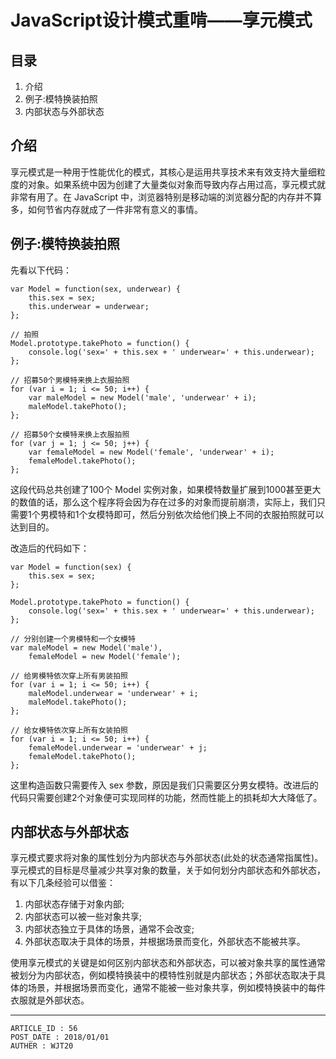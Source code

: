 
# JavaScript设计模式重啃——享元模式 #

## 目录 ##

1. 介绍
2. 例子:模特换装拍照
3. 内部状态与外部状态

## 介绍 ##

享元模式是一种用于性能优化的模式，其核心是运用共享技术来有效支持大量细粒度的对象。如果系统中因为创建了大量类似对象而导致内存占用过高，享元模式就非常有用了。在 JavaScript 中，浏览器特别是移动端的浏览器分配的内存并不算多，如何节省内存就成了一件非常有意义的事情。

## 例子:模特换装拍照 ##

先看以下代码：

```
var Model = function(sex, underwear) {
    this.sex = sex;
    this.underwear = underwear;
};

// 拍照
Model.prototype.takePhoto = function() {
    console.log('sex=' + this.sex + ' underwear=' + this.underwear);
};

// 招募50个男模特来换上衣服拍照
for (var i = 1; i <= 50; i++) {
    var maleModel = new Model('male', 'underwear' + i);
    maleModel.takePhoto();
};

// 招募50个女模特来换上衣服拍照
for (var j = 1; j <= 50; j++) {
    var femaleModel = new Model('female', 'underwear' + i);
    femaleModel.takePhoto();
};
```

这段代码总共创建了100个 Model 实例对象，如果模特数量扩展到1000甚至更大的数值的话，那么这个程序将会因为存在过多的对象而提前崩溃，实际上，我们只需要1个男模特和1个女模特即可，然后分别依次给他们换上不同的衣服拍照就可以达到目的。

改造后的代码如下：

```
var Model = function(sex) {
    this.sex = sex;
};

Model.prototype.takePhoto = function() {
    console.log('sex=' + this.sex + ' underwear=' + this.underwear);
};

// 分别创建一个男模特和一个女模特
var maleModel = new Model('male'),
    femaleModel = new Model('female');

// 给男模特依次穿上所有男装拍照
for (var i = 1; i <= 50; i++) {
    maleModel.underwear = 'underwear' + i;
    maleModel.takePhoto();
};

// 给女模特依次穿上所有女装拍照
for (var i = 1; i <= 50; i++) {
    femaleModel.underwear = 'underwear' + j;
    femaleModel.takePhoto();
};
```

这里构造函数只需要传入 sex 参数，原因是我们只需要区分男女模特。改进后的代码只需要创建2个对象便可实现同样的功能，然而性能上的损耗却大大降低了。

## 内部状态与外部状态 ##

享元模式要求将对象的属性划分为内部状态与外部状态(此处的状态通常指属性)。享元模式的目标是尽量减少共享对象的数量，关于如何划分内部状态和外部状态，有以下几条经验可以借鉴：

1. 内部状态存储于对象内部;
2. 内部状态可以被一些对象共享;
3. 内部状态独立于具体的场景，通常不会改变;
4. 外部状态取决于具体的场景，并根据场景而变化，外部状态不能被共享。

使用享元模式的关键是如何区别内部状态和外部状态，可以被对象共享的属性通常被划分为内部状态，例如模特换装中的模特性别就是内部状态；外部状态取决于具体的场景，并根据场景而变化，通常不能被一些对象共享，例如模特换装中的每件衣服就是外部状态。

---

```
ARTICLE_ID : 56
POST_DATE : 2018/01/01
AUTHER : WJT20
```
